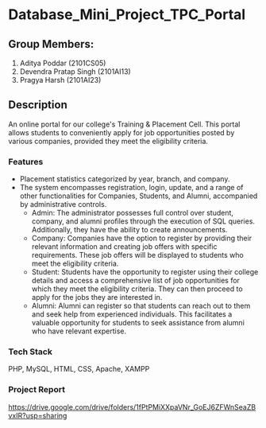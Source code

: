 # Database_Mini_Project_TPC_Portal

## Group Members:
1. Aditya Poddar (2101CS05)
2. Devendra Pratap Singh (2101AI13)
3. Pragya Harsh (2101AI23)

## Description
An online portal for our college's Training & Placement Cell. This portal allows students to conveniently apply for job opportunities posted by various companies, provided they meet the eligibility criteria.



### Features
- Placement statistics categorized by year, branch, and company.
- The system encompasses registration, login, update, and a range of other functionalities for Companies, Students, and Alumni, accompanied by administrative controls.
  - Admin: The administrator possesses full control over student, company, and alumni profiles through the execution of SQL queries. Additionally, they have the ability to create announcements.
  - Company: Companies have the option to register by providing their relevant information and creating job offers with specific requirements. These job offers will be displayed to students who meet the eligibility criteria.
  - Student: Students have the opportunity to register using their college details and access a comprehensive list of job opportunities for which they meet the eligibility criteria. They can then proceed to apply for the jobs they are interested in.
  - Alumni: Alumni can register so that students can reach out to them and seek help from experienced individuals. This facilitates a valuable opportunity for students to seek assistance from alumni who have relevant expertise.

### Tech Stack
PHP, MySQL, HTML, CSS, Apache, XAMPP

### Project Report
https://drive.google.com/drive/folders/1fPtPMiXXpaVNr_GoEJ6ZFWnSeaZBvxIR?usp=sharing 
